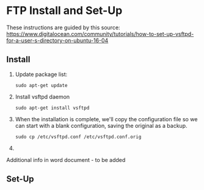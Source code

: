 # FTP Install and Set-Up

These instructions are guided by this source: https://www.digitalocean.com/community/tutorials/how-to-set-up-vsftpd-for-a-user-s-directory-on-ubuntu-16-04

## Install

1.  Update package list:
    
    `sudo apt-get update`
    
2.  Install vsftpd daemon
    
    `sudo apt-get install vsftpd`
    
3.  When the installation is complete, we'll copy the configuration file so we can start with a blank configuration, saving the original as a backup.
    
    `sudo cp /etc/vsftpd.conf /etc/vsftpd.conf.orig`
    
4. 

Additional info in word document - to be added

## Set-Up
